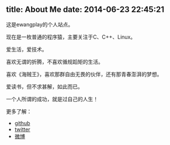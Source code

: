 title: About Me
date: 2014-06-23 22:45:21
---
这是ewangplay的个人站点。 <br>

现在是一枚普通的程序猿，主要关注于C、C++、Linux。<br>

爱生活，爱技术。<br>

喜欢无谓的折腾，不喜欢循规蹈矩的生活。<br>

喜欢《海贼王》，喜欢那群自由无畏的伙伴，还有那青春澎湃的梦想。<br>

爱读书，但不求甚解，如此而已。<br>

一个人所谓的成功，就是过自己的人生！<br>


更多了解：<br>
- [github](https://github.com/ewangplay) <br>
- [twitter](https://twitter.com/ewangplay) <br>
- [微博](http://weibo.com/ewangplay) <br>
